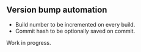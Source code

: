 ## Version bump automation

- Build number to be incremented on every build.
- Commit hash to be optionally saved on commit.

Work in progress.



